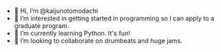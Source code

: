 - 👋 Hi, I’m @kaijunotomodachi
- 👀 I’m interested in getting started in programming so I can apply to a graduate program.
- 🌱 I’m currently learning Python. It's fun!
- 💞️ I’m looking to collaborate on drumbeats and huge jams.

<!---
kaijunotomodachi/kaijunotomodachi is a ✨ special ✨ repository because its `README.md` (this file) appears on your GitHub profile.
You can click the Preview link to take a look at your changes.
--->

